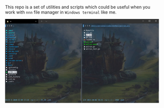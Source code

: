 This repo is a set of utilities and scripts which could be useful when you work with `nnn` file manager in `Windows terminal` like me.

![](screenshot.jpg)